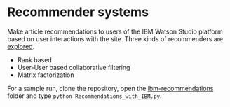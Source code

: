 # Recommender systems

Make article recommendations to users of the IBM Watson Studio platform based on user interactions with the site. Three kinds of recommenders are [explored](https://github.com/sunnykan/ibm-recommendations/tree/main/ibm_recommendations).
- Rank based
- User-User based collaborative filtering
- Matrix factorization

For a sample run, clone the repository, open the [ibm-recommendations](https://github.com/sunnykan/ibm-recommendations) folder and type `python Recommendations_with_IBM.py`.

